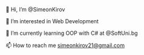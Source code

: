 👋 Hi, I’m @SimeonKirov

👀 I’m interested in Web Development

🌱 I’m currently learning OOP with C# at @SoftUni.bg

📫 How to reach me simeonkirov21@gmail.com

